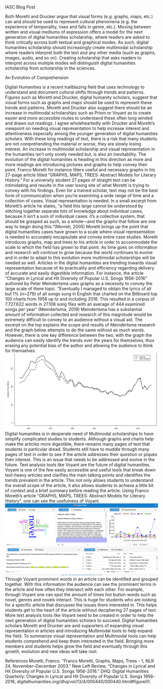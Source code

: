 IASC Blog Post 

Both Moretti and Drucker argue that visual forms (e.g. graphs, maps, etc.) can and should be 
used to represent cultural phenomena (e.g. the experience of temporality, rises and falls in genre, 
etc.). Moving between written and visual mediums of expression offers a model for the next 
generation of digital humanities scholarship, where readers are asked to think critically across 
both textual and graphical modes. As such, digital humanities scholarship should increasingly 
create multimodal scholarship where readers interpret both the text and any other media (such as 
graphs, images, audio, and so on). Creating scholarship that asks readers to interpret across 
multiple modes will distinguish digital humanities scholarship from scholarship in the sciences.

An Evolution of Comprehension 

Digital Humanities is a recent trailblazing field that uses technology to understand and 
document cultural shifts through trends and patterns. Figures such as Moretti and Drucker, 
digital humanity scholars, suggest that visual forms such as graphs and maps should be used to 
represent these trends and patterns. Moretti and Drucker also suggest there should be an increase 
in multimodal scholarships such as Prism or Voyant as to create easier and more accessible 
routes to understand these often long winded and drawn out readings. I agree wholeheartedly 
with Drucker and Moretti’s viewpoint on needing visual representation to help increase interest 
and attentiveness especially among the younger generation of digital humanities scholars. With 
these long readings of text, there is a risk that many students are not comprehending the material 
or worse, they are slowly losing interest. 
An increase in multimodal scholarship and visual representation in the humanities isn’t 
only sorely needed but, is also an inevitability. The evolution of the digital humanities is heading 
in this direction as more and more readings are introducing pictures and graphs to help convey 
their point. Franco Moretti for instance litters useful and necessary graphs in his 27-page article 
titled “GRAPHS, MAPS, TREES: Abstract Models for Literary History.” For a university 
student 27 pages of straight text can be intimidating and results in the user losing site of what 
Moretti is trying to convey with his findings. Even for a trained scholar, text may not be the best 
form of communication when you’re examining a wide range of time and a collection of cases. 
Visual representation is needed. In a small excerpt from Moretti’s article he states, 
“a field this large cannot be understood by stitching together separate bits of knowledge 
about individual cases, because it isn’t a sum of individual cases: it’s a collective system, 
that should be grasped as such, as a whole—and the graphs that follow are one way to 
begin doing this.”(Morreti, 2005)
Moretti brings up the point that digital humanities cases have grown to a scale where visual 
representation is needed to accurately encapsulate and convey entire case studies. Moretti 
introduces graphs, map and trees to his article in order to accommodate the scale to which the 
field has grown to that point. As time goes on information and research will continue to grow 
because the world continues to evolve and in order to adapt to this evolution more multimodal 
scholarships will be needed as well. 
	Articles in the digital humanities are trending towards visual representation because of its 
practicality and efficiency regarding delivery of accurate and easily digestible information. For 
instance, the article “Changes in Lyrical and Hit Diversity of Popular U.S. Songs 1956-2016” 
authored by Peter Meindertsma uses graphs as a necessity to convey the large scale of there 
topic. 
“Eventually I managed to obtain the lyrics of all but 1% (n=279) of all songs sung in 
English that charted on the Billboard top 100 charts from 1956 up to and including 2016. 
This resulted in a corpus of 7.727.622 words in 27.108 song files with an average of 444 
examined songs per year” (Meindertsma, 2019)
Meindertsma has a substantial amount of information collected and research of this magnitude 
would be extremely difficult to convey to an audience without a visual aid. The excerpt on the 
top explains the scope and results of Meindertsma research and the graph below attempts to do 
the same without as much words. However, there is one key difference between the two, with the 
graph the audience can easily identify the trends over the years for themselves, thus erasing any 
potential bias of the author and allowing the audience to think for themselves. 
![](Images/Capture.JPG)
Digital humanities is in desperate need of Multimodal scholarships to have simplify 
complicated studies to students. Although graphs and charts help make the articles more 
digestible, there remains many pages of text that students in particular dread. Students still have 
to muddle through many pages of text in order to see if the article addresses their question or 
piques their interest. This is an issue that needs to be addressed and evolve in the future. Text 
analysis tools like Voyant are the future of digital humanities. Voyant is one of the few easily 
accessible and useful tools that break down text-heavy articles and clarifies the main talking 
points and identifies the trends prevalent in the article. This not only allows students to 
understand the overall scope of the article, it also allows students to achieve a little bit of context 
and a brief summary before reading the article. Using Franco Moretti’s article “GRAPHS, 
MAPS, TREES: Abstract Models for Literary History”, one can see the usefulness of Voyant.
![](Images/voyant.JPG)
Through Voyant prominent words in an article can be identified and grouped together. With this 
information the audience can see the prominent terms in the article and how often they intersect 
with each other. For example, through Voyant one can spot the amount of times hot button words 
such as novel, genres and novels interact. This is huge for students who are looking for a specific 
article that discusses the issues there interested in. This helps students get to the heart of the 
article without deciphering 27 pages of text. More text analysis tools like Voyant need to be 
created in order to help the next generation of digital humanities scholars to succeed.
	Digital humanities scholars Moretti and Drucker are avid supporters of expanding visual 
representation in articles and introducing Multimodal tools to help expand the field. To 
summarize visual representation and Multimodal tools can help students comprehend and keep 
them interested in the field. Bringing more members and students helps grow the field and 
eventually through this growth, evolution and new ideas will take root. 

References 
Moretti, Franco. “Franco Moretti, Graphs, Maps, Trees - 1, NLR 24, November–December 2003.” New Left Review, 
“Changes in Lyrical and Hit Diversity of Popular U.S. Songs 1956-2016.” DHQ: Digital Humanities Quarterly: Changes in Lyrical and Hit Diversity of Popular U.S. Songs 1956-2016, digitalhumanities.org/dhq/vol/13/4/000440/000440.html#figure01.


